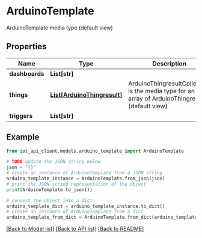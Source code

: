 # ArduinoTemplate

ArduinoTemplate media type (default view)

## Properties

Name | Type | Description | Notes
------------ | ------------- | ------------- | -------------
**dashboards** | **List[str]** |  | [optional] 
**things** | [**List[ArduinoThingresult]**](ArduinoThingresult.md) | ArduinoThingresultCollection is the media type for an array of ArduinoThingresult (default view) | 
**triggers** | **List[str]** |  | [optional] 

## Example

```python
from iot_api_client.models.arduino_template import ArduinoTemplate

# TODO update the JSON string below
json = "{}"
# create an instance of ArduinoTemplate from a JSON string
arduino_template_instance = ArduinoTemplate.from_json(json)
# print the JSON string representation of the object
print(ArduinoTemplate.to_json())

# convert the object into a dict
arduino_template_dict = arduino_template_instance.to_dict()
# create an instance of ArduinoTemplate from a dict
arduino_template_from_dict = ArduinoTemplate.from_dict(arduino_template_dict)
```
[[Back to Model list]](../README.md#documentation-for-models) [[Back to API list]](../README.md#documentation-for-api-endpoints) [[Back to README]](../README.md)


